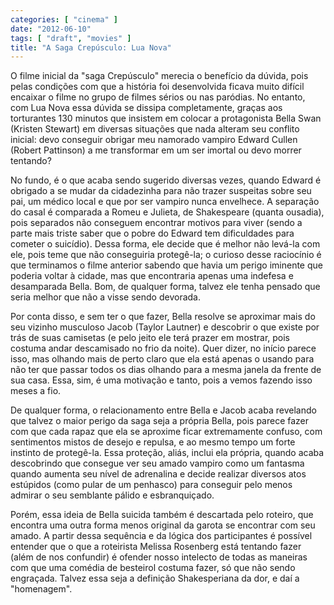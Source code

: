 ```yaml
---
categories: [ "cinema" ]
date: "2012-06-10"
tags: [ "draft", "movies" ]
title: "A Saga Crepúsculo: Lua Nova"
---
```

O filme inicial da "saga Crepúsculo" merecia o benefício da dúvida,
pois pelas condições com que a história foi desenvolvida ficava muito
difícil encaixar o filme no grupo de filmes sérios ou nas paródias. No
entanto, com Lua Nova essa dúvida se dissipa completamente, graças aos
torturantes 130 minutos que insistem em colocar a protagonista Bella Swan
(Kristen Stewart) em diversas situações que nada alteram seu conflito
inicial: devo conseguir obrigar meu namorado vampiro Edward Cullen (Robert
Pattinson) a me transformar em um ser imortal ou devo morrer tentando?

No fundo, é o que acaba sendo sugerido diversas vezes, quando Edward é
obrigado a se mudar da cidadezinha para não trazer suspeitas sobre seu
pai, um médico local e que por ser vampiro nunca envelhece. A separação
do casal é comparada a Romeu e Julieta, de Shakespeare (quanta ousadia),
pois separados não conseguem encontrar motivos para viver (sendo a parte
mais triste saber que o pobre do Edward tem dificuldades para cometer o
suicídio). Dessa forma, ele decide que é melhor não levá-la com ele,
pois teme que não conseguiria protegê-la; o curioso desse raciocínio
é que terminamos o filme anterior sabendo que havia um perigo iminente
que poderia voltar à cidade, mas que encontraria apenas uma indefesa
e desamparada Bella. Bom, de qualquer forma, talvez ele tenha pensado
que seria melhor que não a visse sendo devorada.

Por conta disso, e sem ter o que fazer, Bella resolve se aproximar mais
do seu vizinho musculoso Jacob (Taylor Lautner) e descobrir o que existe
por trás de suas camisetas (e pelo jeito ele terá prazer em mostrar,
pois costuma andar descamisado no frio da noite). Quer dizer, no início
parece isso, mas olhando mais de perto claro que ela está apenas o
usando para não ter que passar todos os dias olhando para a mesma
janela da frente de sua casa. Essa, sim, é uma motivação e tanto,
pois a vemos fazendo isso meses a fio.

De qualquer forma, o relacionamento entre Bella e Jacob acaba revelando
que talvez o maior perigo da saga seja a própria Bella, pois parece
fazer com que cada rapaz que ela se aproxime ficar extremamente confuso,
com sentimentos mistos de desejo e repulsa, e ao mesmo tempo um forte
instinto de protegê-la. Essa proteção, aliás, inclui ela própria,
quando acaba descobrindo que consegue ver seu amado vampiro como um
fantasma quando aumenta seu nível de adrenalina e decide realizar
diversos atos estúpidos (como pular de um penhasco) para conseguir pelo
menos admirar o seu semblante pálido e esbranquiçado.

Porém, essa ideia de Bella suicida também é descartada pelo roteiro,
que encontra uma outra forma menos original da garota se encontrar com
seu amado. A partir dessa sequência e da lógica dos participantes
é possível entender que o que a roteirista Melissa Rosenberg está
tentando fazer (além de nos confundir) é ofender nosso intelecto de
todas as maneiras com que uma comédia de besteirol costuma fazer, só
que não sendo engraçada. Talvez essa seja a definição Shakesperiana
da dor, e daí a "homenagem".

